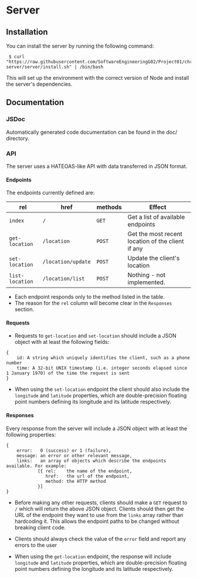 # Server

## Installation
You can install the server by running the following command:

```
 $ curl "https://raw.githubusercontent.com/SoftwareEngineeringG02/Project01/chris-server/server/install.sh" | /bin/bash
```

This will set up the environment with the correct version of Node and install the server's dependencies.

## Documentation
### JSDoc

Automatically generated code documentation can be found in the doc/ directory.

### API

The server uses a HATEOAS-like API with data transferred in JSON format.

#### Endpoints

The endpoints currently defined are:

rel             | href               | methods | Effect
--------------- | ------------------ | --------| --
`index`         | `/`                | `GET`   | Get a list of available endpoints
`get-location`  | `/location`        | `POST`  | Get the most recent location of the client if any
`set-location`  | `/location/update` | `POST`  | Update the client's location
`list-location` | `/location/list`   | `POST`  | Nothing - not implemented.

 * Each endpoint responds only to the method listed in the table.
 * The reason for the `rel` column will become clear in the `Responses` section.

#### Requests

 * Requests to `get-location` and `set-location` should include a JSON object with at least the following fields:

 ```
 {
     id: A string which uniquely identifies the client, such as a phone number
     time: A 32-bit UNIX timestamp (i.e. integer seconds elapsed since 1 January 1970) of the time the request is sent
 }
 ```

 * When using the `set-location` endpoint the client should also include the `longitude` and `latitude` properties, which are double-precision floating point numbers defining its longitude and its latitude respectively.

#### Responses

Every response from the server will include a JSON object with at least the following properties:

```
{
    error:   0 (success) or 1 (failure),
    message: an error or other relevant message,
    links:   an array of objects which describe the endpoints available. For example:
            [{ rel:    the name of the endpoint,
               href:   the url of the endpoint,
               method: the HTTP method
            }]
}
```

 * Before making any other requests, clients should make a `GET` request to `/` which will return the above JSON object. Clients should then get the URL of the endpoint they want to use from the `links` array rather than hardcoding it. This allows the endpoint paths to be changed without breaking client code.

 * Clients should always check the value of the `error` field and report any errors to the user

 * When using the `get-location` endpoint, the response will include `longitude` and `latitude` properties, which are double-precision floating point numbers defining the longitude and its latitude respectively.
